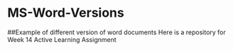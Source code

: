 # MS-Word-Versions
##Example of different version of word documents
Here is a repository for Week 14 Active Learning Assignment
